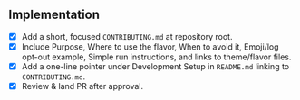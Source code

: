 ## Implementation
- [x] Add a short, focused `CONTRIBUTING.md` at repository root.
- [x] Include Purpose, Where to use the flavor, When to avoid it, Emoji/log opt-out example, Simple run instructions, and links to theme/flavor files.
- [x] Add a one-line pointer under Development Setup in `README.md` linking to `CONTRIBUTING.md`.
- [x] Review & land PR after approval.